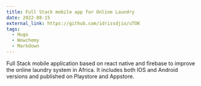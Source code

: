 ```yaml
---
title: Full Stack mobile app for Online Laundry
date: 2022-08-15
external_link: https://github.com/idrissdjio/uTOK
tags:
  - Hugo
  - Wowchemy
  - Markdown
---
```


Full Stack mobile application based on react native and firebase to improve the online laundry system in Africa. It includes both IOS and Android versions and published on Playstore and Appstore.

<!--more-->

